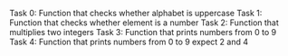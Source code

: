 Task 0: Function that checks whether alphabet is uppercase
Task 1: Function that checks whether element is a number
Task 2: Function that multiplies two integers
Task 3: Function that prints numbers from 0 to 9
Task 4: Function that prints numbers from 0 to 9 expect 2 and 4

